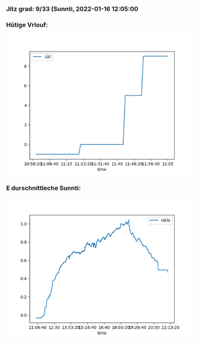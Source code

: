 ### Jitz grad: 9/33 (Sunnti, 2022-01-16 12:05:00

### Hütige Vrlouf:
![Graph](Today.png)

### E durschnittleche Sunnti:
![Graph](Sunnti.png)